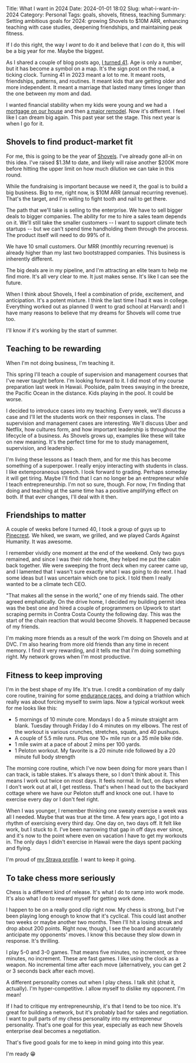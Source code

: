 Title: What I want in 2024
Date: 2024-01-01 18:02
Slug: what-i-want-in-2024
Category: Personal
Tags: goals, shovels, fitness, teaching
Summary: Setting ambitious goals for 2024: growing Shovels to $10M ARR, enhancing teaching with case studies, deepening friendships, and maintaining peak fitness.

If I do this right, the way I *want* to do it and believe that I *can* do it, this will be a big year for me. Maybe the biggest. 

As I shared a couple of blog posts ago, [I turned 41]({filename}happy-41st-birthday-to-me.md). Age is only a number, but it has become a symbol on a map. It's the sign post on the road, a ticking clock. Turning 41 in 2023 meant a lot to me. It meant roots, friendships, patterns, and routines. It meant kids that are getting older and more independent. It meant a marriage that lasted many times longer than the one between my mom and dad.

I wanted financial stability when my kids were young and we had a [mortgage on our house]({filename}an-ode-to-the-suburbs.md) and then [a major remodel]({filename}how-we-did-our-home-addition-and-remodel.md). Now it's different. I feel like I can dream big again. This past year set the stage. This next year is when I go for it.

## Shovels to find product-market fit

For me, this is going to be the year of [Shovels]({filename}business-evaluation-shovels.md). I've already gone all-in on this idea. I've raised $1.3M to date, and likely will raise another $200K more before hitting the upper limit on how much dilution we can take in this round. 

While the fundraising is important because we need it, the goal is to build a big business. Big to me, right now, is $10M ARR (annual recurring revenue). That's the target, and I'm willing to fight tooth and nail to get there.

The path that we'll take is selling to the enterprise. We have to sell bigger deals to bigger companies. The ability for me to hire a sales team depends on it. We'll still take the smaller customers -- I want to support climate tech startups -- but we can't spend time handholding them through the process. The product itself will need to do 99% of it. 

We have 10 small customers. Our MRR (monthly recurring revenue) is already higher than my last two bootstrapped companies. This business is inherently different. 

The big deals are in my pipeline, and I'm attracting an elite team to help me find more. It's all very clear to me. It just makes sense. It's like I can see the future. 

When I think about Shovels, I feel a combination of pride, excitement, and anticipation. It's a potent mixture. I think the last time I had it was in college. Everything worked out as planned (I went to grad school at Harvard) and I have many reasons to believe that my dreams for Shovels will come true too. 

I'll know if it's working by the start of summer. 

## Teaching to be rewarding

When I'm not doing business, I'm teaching it. 

This spring I'll teach a couple of supervision and management courses that I've never taught before. I'm looking forward to it. I did most of my course preparation last week in Hawaii. Poolside, palm trees swaying in the breeze, the Pacific Ocean in the distance. Kids playing in the pool. It could be worse. 

I decided to introduce cases into my teaching. Every week, we'll discuss a case and I'll let the students work on their responses in class. The supervision and management cases are interesting. We'll discuss Uber and Netflix, how cultures form, and how important leadership is throughout the lifecycle of a business. As Shovels grows up, examples like these will take on new meaning. It's the perfect time for me to study management, supervision, and leadership.

I'm living these lessons as I teach them, and for me this has become something of a superpower. I really enjoy interacting with students in class. I like extemporaneous speech. I look forward to grading. Perhaps someday it will get tiring. Maybe I'll find that I can no longer be an entrepreneur while I teach entrepreneurship. I'm not so sure, though. For now, I'm finding that doing and teaching at the same time has a positive amplifying effect on both. If that ever changes, I'll deal with it then. 

## Friendships to matter

A couple of weeks before I turned 40, I took a group of guys up to [Pinecrest]({filename}my-happy-place.md). We hiked, we swam, we grilled, and we played Cards Against Humanity. It was awesome.

I remember vividly one moment at the end of the weekend. Only two guys remained, and since I was their ride home, they helped me put the cabin back together. We were sweeping the front deck when my career came up, and I lamented that I wasn't sure exactly what I was going to do next. I had some ideas but I was uncertain which one to pick. I told them I really wanted to be a climate tech CEO.

"That makes all the sense in the world," one of my friends said. The other agreed emphatically. On the drive home, I decided my building permit idea was the best one and hired a couple of programmers on Upwork to start scraping permits in Contra Costa County the following day. This was the start of the chain reaction that would become Shovels. It happened because of my friends. 

I'm making more friends as a result of the work I'm doing on Shovels and at DVC. I'm also hearing from more old friends than any time in recent memory. I find it very rewarding, and it tells me that I'm doing something right. My network grows when I'm most productive. 

## Fitness to keep improving

I'm in the best shape of my life. It's true. I credit a combination of my daily core routine, training for some [endurance races]({filename}an-exploration-of-deep-exhaustion.md), and doing a triathlon which really was about forcing myself to swim laps. Now a typical workout week for me looks like this:

- 5 mornings of 10 minute core. Mondays I do a 5 minute straight arm blank. Tuesday through Friday I do 4 minutes on my elbows. The rest of the workout is various crunches, stretches, squats, and 40 pushups. 
- A couple of 5.5 mile runs. Plus one 10+ mile run or a 35 mile bike ride.
- 1 mile swim at a pace of about 2 mins per 100 yards.
- 1 Peloton workout. My favorite is a 20 minute ride followed by a 20 minute full body strength

The morning core routine, which I've now been doing for more years than I can track, is table stakes. It's always there, so I don't think about it. This means I work out twice on most days. It feels normal. In fact, on days when I don't work out at all, I get restless. That's when I head out to the backyard cottage where we have our Peloton stuff and knock one out. I have to exercise every day or I don't feel right. 

When I was younger, I remember thinking one sweaty exercise a week was all I needed. Maybe that was true at the time. A few years ago, I got into a rhythm of exercising every third day. One day on, two days off. It felt like work, but I stuck to it. I've been narrowing that gap in off days ever since, and it's now to the point where even on vacation I have to get my workouts in. The only days I didn't exercise in Hawaii were the days spent packing and flying. 

I'm proud of [my Strava profile](https://www.strava.com/athletes/6960326). I want to keep it going. 

## To take chess more seriously

Chess is a different kind of release. It's what I do to ramp into work mode. It's also what I do to reward myself for getting work done. 

I happen to be on a really good clip right now. My chess is strong, but I've been playing long enough to know that it's cyclical. This could last another two weeks or maybe another two months. Then I'll hit a losing streak and drop about 200 points. Right now, though, I see the board and accurately anticipate my opponents' moves. I know this because they slow down in response. It's thrilling. 

I play 5-0 and 3-0 games. That means five minutes, no increment, or three minutes, no increment. These are fast games. I like using the clock as a weapon. No incremental time after each move (alternatively, you can get 2 or 3 seconds back after each move).

A different personality comes out when I play chess. I talk shit (chat it, actually). I'm hyper-competitive. I allow myself to dislike my opponent. I'm mean!

If I had to critique my entrepreneurship, it's that I tend to be too nice. It's great for building a network, but it's probably bad for sales and negotiation. I want to pull parts of my chess personality into my entrepreneur personality. That's one goal for this year, especially as each new Shovels enterprise deal becomes a negotiation.

That's five good goals for me to keep in mind going into this year. 

I'm ready 😁